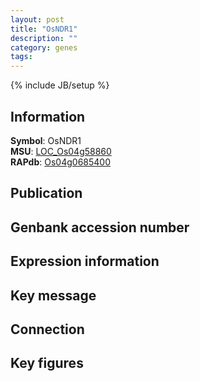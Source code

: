 ```yaml
---
layout: post
title: "OsNDR1"
description: ""
category: genes
tags: 
---
```

{% include JB/setup %}

## Information
__Symbol__: OsNDR1  
__MSU__: [LOC_Os04g58860](http://rice.plantbiology.msu.edu/cgi-bin/ORF_infopage.cgi?orf=LOC_Os04g58860)  
__RAPdb__: [Os04g0685400](http://rapdb.dna.affrc.go.jp/viewer/gbrowse_details/irgsp1?name=Os04g0685400)  

## Publication

## Genbank accession number

## Expression information

## Key message

## Connection

## Key figures


